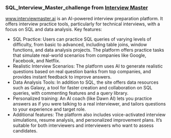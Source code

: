### SQL_Interview_Master_challenge from [Interview Master](https://www.interviewmaster.ai/) 

www.interviewmaster.ai is an AI-powered interview preparation platform. It offers interview practice tools, particularly for technical interviews, with a focus on SQL and data analysis. 
Key features:
- SQL Practice: Users can practice SQL queries of varying levels of difficulty, from basic to advanced, including table joins, window functions, and data analysis projects. The platform offers practice tasks that simulate real-world scenarios from companies like Google, Facebook, and Netflix.
- Realistic Interview Scenarios: The platform uses AI to generate realistic questions based on real question banks from top companies, and provides instant feedback to improve answers.
- Data Analysis Tools: In addition to SQL, the site offers data resources such as Galaxy, a tool for faster creation and collaboration on SQL queries, with commenting features and a query library.
- Personalized training: An AI coach (like Dawn AI) lets you practice answers as if you were talking to a real interviewer, and tailors questions to your experience and target role.
- Additional features: The platform also includes voice-activated interview simulations, resume analysis, and personalized improvement plans. It’s suitable for both interviewers and interviewers who want to assess candidates.
